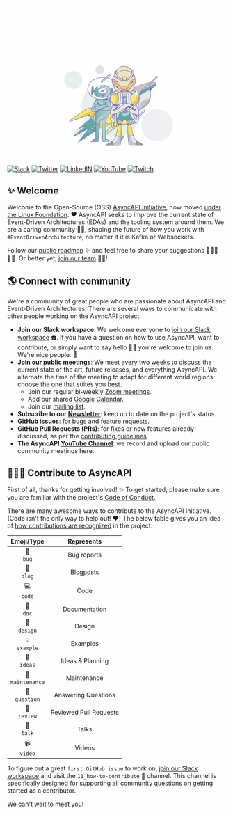 ![AsyncAPI is building the future of event-driven architecture](/assets/v2_launch.gif)

[![Slack](https://img.shields.io/badge/slack-@asyncAPI--community-yellow.svg)](https://asyncapi.slack.com)
[![Twitter](https://img.shields.io/badge/twitter-@asyncAPI--twitter-9cf.svg)](https://twitter.com/asyncapispec)
[![LinkedIN](https://img.shields.io/badge/linkedin-@asyncAPI--LinkedIn-lightgray.svg)](https://www.linkedin.com/company/asyncapi)
[![YouTube](https://img.shields.io/badge/youtube-@asyncAPI--youtube-red.svg)](https://www.youtube.com/c/AsyncAPI)
[![Twitch](https://img.shields.io/badge/twitch-@asyncAPI--twitch-blueviolet.svg)](https://www.twitch.tv/asyncapi)

## ✨ Welcome
Welcome to the Open-Source (OSS) [AsyncAPI Initiative](https://www.asyncapi.com/), now moved [under the Linux Foundation](https://www.linuxfoundation.org/en/press-release/linux-foundation-will-host-asyncapi-to-support-growth-and-collaboration-for-industrys-fastest-growing-api-spec/). ❤️ AsyncAPI seeks to improve the current state of Event-Driven Architectures (EDAs) and the tooling system around them. We are a caring community 👐🏿, shaping the future of how you work with `#EventDrivenArchitecture`, no matter if it is Kafka or Websockets.

Follow our [public roadmap](https://www.asyncapi.com/roadmap) ✨ and feel free to share your suggestions 🙇🏿‍♀️🙇🏿. Or better yet, [join our team](https://www.asyncapi.com/jobs) 🙌🏾!

## 🌎 Connect with community
We're a community of great people who are passionate about AsyncAPI and Event-Driven Architectures. There are several ways to communicate with other people working on the AsyncAPI project:

- **Join our Slack workspace**: We welcome everyone to [join our Slack workspace](https://www.asyncapi.com/slack-invite) ☎️. If you have a question on how to use AsyncAPI, want to contribute, or simply want to say hello 👋🏾 you're welcome to join us. We're nice people. 🙂
- **Join our public meetings**: We meet every two weeks to discuss the current state of the art, future releases, and everything AsyncAPI. We alternate the time of the meeting to adapt for different world regions; choose the one that suites you best.
    - Join our regular bi-weekly [Zoom meetings](https://zoom.us/j/165106914).
    - Add our shared [Google Calendar](https://calendar.google.com/calendar?cid=dGJyYmZxNGRlNWJjbmd0OG9rdmV2NGxzdGtAZ3JvdXAuY2FsZW5kYXIuZ29vZ2xlLmNvbQ). 
    - Join our [mailing list](https://groups.google.com/forum/#!forum/asyncapi-users).
- **Subscribe to our [Newsletter](https://www.asyncapi.com/)**: keep up to date on the project's status.
- **GitHub issues**: for bugs and feature requests.
- **GitHub Pull Requests (PRs)**: for fixes or new features already discussed, as per the [contributing guidelines](https://github.com/asyncapi/asyncapi/blob/master/CONTRIBUTING.md#contributing-to-asyncapi).
- **The AsyncAPI [YouTube Channel](https://www.youtube.com/playlist?list=PLbi1gRlP7pijUwZJErzyYf_Rc-PWu4lXS)**: we record and upload our public community meetings here.


## 👩🏽‍💻 Contribute to AsyncAPI
First of all, thanks for getting involved! ✨ To get started, please make sure you are familiar with the project's [Code of Conduct](https://github.com/asyncapi/asyncapi/blob/master/CODE_OF_CONDUCT.md#contributor-covenant-code-of-conduct).

There are many awesome ways to contribute to the AsyncAPI Initiative. (Code isn't the only way to help out! ❤️) The below table gives you an idea of [how contributions are recognized](https://github.com/asyncapi/.github/blob/master/CONTRIBUTING.md) in the project.

Emoji/Type | Represents |
:---: | :---:
🐛 <br /> `bug` | Bug reports |
📝 <br /> `blog` | Blogposts |
💻 <br /> `code` | Code |
📖 <br /> `doc` | Documentation |
🎨 <br /> `design` | Design |
💡 <br /> `example` | Examples |
🤔 <br /> `ideas` | Ideas & Planning |
🚧 <br /> `maintenance` | Maintenance | 
💬 <br /> `question` | Answering Questions | 
👀 <br /> `review` | Reviewed Pull Requests |
📢 <br /> `talk` | Talks |
📹 <br /> `video` | Videos |

To figure out a great `first GitHub issue` to work on, [join our Slack workspace](https://www.asyncapi.com/slack-invite) and visit the `11_how-to-contribute` 🙂 channel. This channel is specifically designed for supporting all community questions on getting started as a contributor.

We can't wait to meet you!
